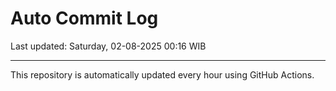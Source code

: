 # Auto Commit Log

Last updated: Saturday, 02-08-2025 00:16 WIB

---

This repository is automatically updated every hour using GitHub Actions.
